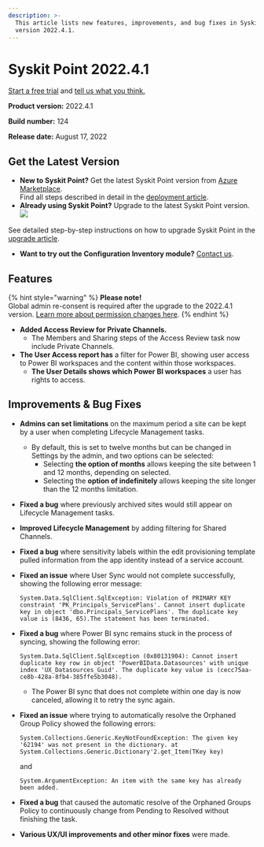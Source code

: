 ```yaml
---
description: >-
  This article lists new features, improvements, and bug fixes in Syskit Point
  version 2022.4.1.
---
```


# Syskit Point 2022.4.1

[Start a free trial](https://www.syskit.com/products/point/free-trial/) and [tell us what you think.](https://www.syskit.com/company/contact-us/)

**Product version:** 2022.4.1

**Build number:** 124

**Release date:** August 17, 2022

## Get the Latest Version

* **New to Syskit Point?** Get the latest Syskit Point version from [Azure Marketplace](https://azuremarketplace.microsoft.com/en-us/marketplace/apps/syskitltd.syskit\_point).\
  Find all steps described in detail in the [deployment article](../../set-up-point-data-center/deployment/deploy-syskit-point.md).
* **Already using Syskit Point?** Upgrade to the latest Syskit Point version.\
  [![](https://aka.ms/deploytoazurebutton)](https://portal.azure.com/#create/Microsoft.Template/uri/https%3A%2F%2Fsyskitassetsstorage.blob.core.windows.net%2Fpoint%2FARMTemplates%2FPointUpdateDeploy%2FPointUpdateTemplate.json)

See detailed step-by-step instructions on how to upgrade Syskit Point in the [upgrade article](../../set-up-point-data-center/deployment/upgrade-syskit-point.md).

* **Want to try out the Configuration Inventory module?** [Contact us](https://www.syskit.com/contact-us/).

## Features

{% hint style="warning" %}
**Please note!**\
Global admin re-consent is required after the upgrade to the 2022.4.1 version. [Learn more about permission changes here](../../requirements/permission-requirements-change-log.md#syskit-point-20224).
{% endhint %}

* **Added Access Review for Private Channels.**
  * The Members and Sharing steps of the Access Review task now include Private Channels.
* **The User Access report has** a filter for Power BI, showing user access to Power BI workspaces and the content within those workspaces.
  * **The User Details shows which Power BI workspaces** a user has rights to access.

## Improvements & Bug Fixes

* **Admins can set limitations** on the maximum period a site can be kept by a user when completing Lifecycle Management tasks.
  * By default, this is set to twelve months but can be changed in Settings by the admin, and two options can be selected:
    * Selecting **the option of months** allows keeping the site between 1 and 12 months, depending on selected.
    * Selecting the **option of indefinitely** allows keeping the site longer than the 12 months limitation.
* **Fixed a bug** where previously archived sites would still appear on Lifecycle Management tasks.
* **Improved Lifecycle Management** by adding filtering for Shared Channels.
* **Fixed a bug** where sensitivity labels within the edit provisioning template pulled information from the app identity instead of a service account.
*   **Fixed an issue** where User Sync would not complete successfully, showing the following error message:

    `System.Data.SqlClient.SqlException: Violation of PRIMARY KEY constraint 'PK_Principals_ServicePlans'. Cannot insert duplicate key in object 'dbo.Principals_ServicePlans'. The duplicate key value is (8436, 65).The statement has been terminated.`
*   **Fixed a bug** where Power BI sync remains stuck in the process of syncing, showing the following error:

    `System.Data.SqlClient.SqlException (0x80131904): Cannot insert duplicate key row in object 'PowerBIData.Datasources' with unique index 'UX_Datasources_Guid'. The duplicate key value is (cecc75aa-ce8b-428a-8fb4-385ffe5b3048).`

    * The Power BI sync that does not complete within one day is now canceled, allowing it to retry the sync again.
*   **Fixed an issue** where trying to automatically resolve the Orphaned Group Policy showed the following errors:

    `System.Collections.Generic.KeyNotFoundException: The given key '62194' was not present in the dictionary. at System.Collections.Generic.Dictionary'2.get_Item(TKey key)`

    and

    `System.ArgumentException: An item with the same key has already been added.`
* **Fixed a bug** that caused the automatic resolve of the Orphaned Groups Policy to continuously change from Pending to Resolved without finishing the task.
* **Various UX/UI improvements and other minor fixes** were made.
